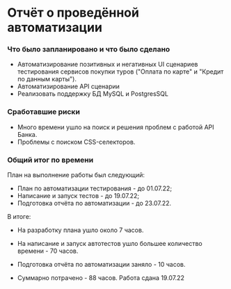 # Отчёт о проведённой автоматизации

### Что было запланировано и что было сделано

- Автоматизирование позитивных и негативных UI сценариев тестирования сервисов покупки туров ("Оплата по карте" и "Кредит по данным карты").
- Автоматизирование API сценарии
- Реализовать поддержку БД MySQL и PostgresSQL


### Сработавшие риски
* Много времени ушло на поиск и решения проблем с работой API Банка.
* Проблемы с поиском CSS-селекторов.


### Общий итог по времени
План на выполнение работы был следующий:
* План по автоматизации тестирования - до 01.07.22;
* Написание и запуск тестов - до 19.07.22;
* Подготовка отчёта по автоматизации - до 23.07.22.

В итоге:
* На разработку плана ушло около 7 часов.
* На написание и запуск автотестов ушло большее количество времени - 70 часов.
* Подготовка отчёта по автоматизации заняло - 10 часов.


* Суммарно потрачено - 88 часов. Работа сдана 19.07.22
